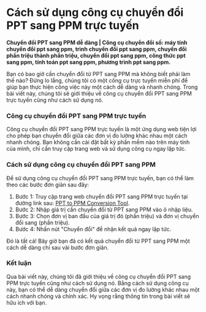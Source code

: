 Cách sử dụng công cụ chuyển đổi PPT sang PPM trực tuyến
=======================================================

**Chuyển đổi PPT sang PPM dễ dàng | Công cụ chuyển đổi số: máy tính chuyển đổi ppt sang ppm, trình chuyển đổi ppt sang ppm, chuyển đổi phần triệu thành phần triệu, chuyển đổi ppt sang ppm, công thức ppt sang ppm, tính toán ppt sang ppm, phương trình ppt sang ppm.**

Bạn có bao giờ cần chuyển đổi từ PPT sang PPM mà không biết phải làm thế nào? Đừng lo lắng, chúng tôi có một công cụ trực tuyến miễn phí để giúp bạn thực hiện công việc này một cách dễ dàng và nhanh chóng. Trong bài viết này, chúng tôi sẽ giới thiệu về công cụ chuyển đổi PPT sang PPM trực tuyến cũng như cách sử dụng nó.

### Công cụ chuyển đổi PPT sang PPM trực tuyến

Công cụ chuyển đổi PPT sang PPM trực tuyến là một ứng dụng web tiện lợi cho phép bạn chuyển đổi giữa các đơn vị đo lường khác nhau một cách nhanh chóng. Bạn không cần cài đặt bất kỳ phần mềm nào trên máy tính của mình, chỉ cần truy cập trang web và sử dụng công cụ ngay lập tức.

### Cách sử dụng công cụ chuyển đổi PPT sang PPM

Để sử dụng công cụ chuyển đổi PPT sang PPM trực tuyến, bạn có thể làm theo các bước đơn giản sau đây:

1. Bước 1: Truy cập trang web chuyển đổi PPT sang PPM trực tuyến tại đường link sau: [PPT to PPM Conversion Tool](https://www.onlinecalculatorsfree.com/vi/convert/ppt-to-ppm.html).
2. Bước 2: Nhập giá trị cần chuyển đổi từ PPT sang PPM vào ô nhập liệu.
3. Bước 3: Chọn đơn vị ban đầu của giá trị đó (phần triệu) và đơn vị chuyển đổi sang (phần triệu).
4. Bước 4: Nhấn nút "Chuyển đổi" để nhận kết quả ngay lập tức.

Đó là tất cả! Bây giờ bạn đã có kết quả chuyển đổi từ PPT sang PPM một cách dễ dàng chỉ sau vài bước đơn giản.

### Kết luận

Qua bài viết này, chúng tôi đã giới thiệu về công cụ chuyển đổi PPT sang PPM trực tuyến cũng như cách sử dụng nó. Bằng cách sử dụng công cụ này, bạn có thể dễ dàng chuyển đổi giữa các đơn vị đo lường khác nhau một cách nhanh chóng và chính xác. Hy vọng rằng thông tin trong bài viết sẽ hữu ích với bạn.